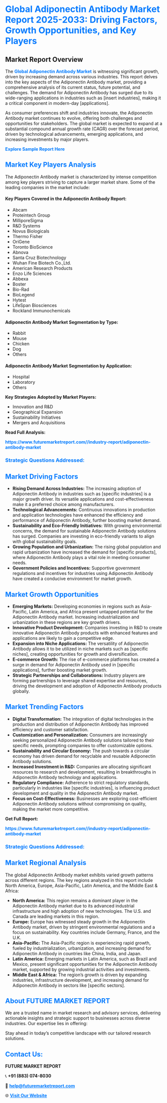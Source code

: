 <h1 style="color: #007BFF;">Global Adiponectin Antibody Market Report 2025-2033: Driving Factors, Growth Opportunities, and Key Players</h1>

<section id="overview">
<h2>Market Report Overview</h2>
<p>The <a href="https://www.futuremarketreport.com//industry-report/adiponectin-antibody-market" style="color: #007BFF; text-decoration: none;"><strong>Global Adiponectin Antibody Market</strong></a> is witnessing significant growth, driven by increasing demand across various industries. This report delves into the key aspects of the Adiponectin Antibody market, providing a comprehensive analysis of its current status, future potential, and challenges. The demand for Adiponectin Antibody has surged due to its wide-ranging applications in industries such as [insert industries], making it a critical component in modern-day [applications].</p>
<p>As consumer preferences shift and industries innovate, the Adiponectin Antibody market continues to evolve, offering both challenges and opportunities for stakeholders. The global market is expected to expand at a substantial compound annual growth rate (CAGR) over the forecast period, driven by technological advancements, emerging applications, and increasing investments by major players.</p>
</section>

<section id="overview">
<p><a href="https://www.futuremarketreport.com//request-sample/reportId=79387" style="color: #007BFF; text-decoration: none;"><strong>Explore Sample Report Here</strong></a></p>
</section>

<section id="key-players">
<h2 style="color: #007BFF;">Market Key Players Analysis</h2>
<p>The Adiponectin Antibody market is characterized by intense competition among key players striving to capture a larger market share. Some of the leading companies in the market include:</p>
<h4>Key Players Covered in the Adiponectin Antibody Report:</h4>
<ul><li>Abcam</li><li>Proteintech Group</li><li>MilliporeSigma</li><li>R&amp;D Systems</li><li>Novus Biologicals</li><li>Thermo Fisher</li><li>OriGene</li><li>Toronto BioScience</li><li>Abnova</li><li>Santa Cruz Biotechnology</li><li>Wuhan Fine Biotech Co.,Ltd.</li><li>American Research Products</li><li>Enzo Life Sciences</li><li>Abbexa</li><li>Boster</li><li>Bio-Rad</li><li>BioLegend</li><li>Hytest</li><li>LifeSpan Biosciences</li><li>Rockland Immunochemicals</li></ul>
<h4>Adiponectin Antibody Market Segmentation by Type:</h4>
<ul><li>Rabbit</li><li>Mouse</li><li>Chicken</li><li>Dog</li><li>Others</li></ul>

<h4>Adiponectin Antibody Market Segmentation by Application:</h4>
<ul><li>Hospital</li><li>Laboratory</li><li>Others</li></ul>
<p><strong>Key Strategies Adopted by Market Players:</strong></p>
<ul>
<li>Innovation and R&D</li>
<li>Geographical Expansion</li>
<li>Sustainability Initiatives</li>
<li>Mergers and Acquisitions</li>
</ul>
</section>

<section>
<p><strong>Read Full Analysis: </strong></p><a href="https://www.futuremarketreport.com//industry-report/adiponectin-antibody-market" style="color: #007BFF; text-decoration: none;"><strong>https://www.futuremarketreport.com//industry-report/adiponectin-antibody-market</strong></a>
<h3 style="color: #007BFF;">Strategic Questions Addressed:</h3>
</section>

<section id="driving-factors">
<h2 style="color: #007BFF;">Market Driving Factors</h2>
<ul>
<li><strong>Rising Demand Across Industries:</strong> The increasing adoption of Adiponectin Antibody in industries such as [specific industries] is a major growth driver. Its versatile applications and cost-effectiveness make it a preferred choice among manufacturers.</li>
<li><strong>Technological Advancements:</strong> Continuous innovations in production and application technologies have enhanced the efficiency and performance of Adiponectin Antibody, further boosting market demand.</li>
<li><strong>Sustainability and Eco-Friendly Initiatives:</strong> With growing environmental concerns, the demand for sustainable Adiponectin Antibody solutions has surged. Companies are investing in eco-friendly variants to align with global sustainability goals.</li>
<li><strong>Growing Population and Urbanization:</strong> The rising global population and rapid urbanization have increased the demand for [specific products], where Adiponectin Antibody plays a vital role in meeting consumer needs.</li>
<li><strong>Government Policies and Incentives:</strong> Supportive government regulations and incentives for industries using Adiponectin Antibody have created a conducive environment for market growth.</li>
</ul>
</section>

<section id="growth-opportunities">
<h2 style="color: #007BFF;">Market Growth Opportunities</h2>
<ul>
<li><strong>Emerging Markets:</strong> Developing economies in regions such as Asia-Pacific, Latin America, and Africa present untapped potential for the Adiponectin Antibody market. Increasing industrialization and urbanization in these regions are key growth drivers.</li>
<li><strong>Innovative Product Development:</strong> Companies investing in R&D to create innovative Adiponectin Antibody products with enhanced features and applications are likely to gain a competitive edge.</li>
<li><strong>Expansion into Niche Applications:</strong> The versatility of Adiponectin Antibody allows it to be utilized in niche markets such as [specific niches], creating opportunities for growth and diversification.</li>
<li><strong>E-commerce Growth:</strong> The rise of e-commerce platforms has created a surge in demand for Adiponectin Antibody used in [specific applications], further boosting market growth.</li>
<li><strong>Strategic Partnerships and Collaborations:</strong> Industry players are forming partnerships to leverage shared expertise and resources, driving the development and adoption of Adiponectin Antibody products globally.</li>
</ul>
</section>

<section id="trending-factors">
<h2 style="color: #007BFF;">Market Trending Factors</h2>
<ul>
<li><strong>Digital Transformation:</strong> The integration of digital technologies in the production and distribution of Adiponectin Antibody has improved efficiency and customer satisfaction.</li>
<li><strong>Customization and Personalization:</strong> Consumers are increasingly seeking personalized Adiponectin Antibody solutions tailored to their specific needs, prompting companies to offer customizable options.</li>
<li><strong>Sustainability and Circular Economy:</strong> The push towards a circular economy has driven demand for recyclable and reusable Adiponectin Antibody solutions.</li>
<li><strong>Increased Investment in R&D:</strong> Companies are allocating significant resources to research and development, resulting in breakthroughs in Adiponectin Antibody technology and applications.</li>
<li><strong>Regulatory Compliance:</strong> Adherence to strict regulatory standards, particularly in industries like [specific industries], is influencing product development and quality in the Adiponectin Antibody market.</li>
<li><strong>Focus on Cost-Effectiveness:</strong> Businesses are exploring cost-efficient Adiponectin Antibody solutions without compromising on quality, making the market more competitive.</li>
</ul>
</section>

<section>
<p><strong>Get Full Report: </strong></p><a href="https://www.futuremarketreport.com//industry-report/adiponectin-antibody-market" style="color: #007BFF; text-decoration: none;"><strong>https://www.futuremarketreport.com//industry-report/adiponectin-antibody-market</strong></a>
<h3 style="color: #007BFF;">Strategic Questions Addressed:</h3>
</section>


<section id="regional-analysis">
<h2 style="color: #007BFF;">Market Regional Analysis</h2>
<p>The global Adiponectin Antibody market exhibits varied growth patterns across different regions. The key regions analyzed in this report include North America, Europe, Asia-Pacific, Latin America, and the Middle East & Africa:</p>
<ul>
<li><strong>North America:</strong> This region remains a dominant player in the Adiponectin Antibody market due to its advanced industrial infrastructure and high adoption of new technologies. The U.S. and Canada are leading markets in this region.</li>
<li><strong>Europe:</strong> Europe has witnessed steady growth in the Adiponectin Antibody market, driven by stringent environmental regulations and a focus on sustainability. Key countries include Germany, France, and the U.K.</li>
<li><strong>Asia-Pacific:</strong> The Asia-Pacific region is experiencing rapid growth, fueled by industrialization, urbanization, and increasing demand for Adiponectin Antibody in countries like China, India, and Japan.</li>
<li><strong>Latin America:</strong> Emerging markets in Latin America, such as Brazil and Mexico, present significant opportunities for the Adiponectin Antibody market, supported by growing industrial activities and investments.</li>
<li><strong>Middle East & Africa:</strong> The region’s growth is driven by expanding industries, infrastructure development, and increasing demand for Adiponectin Antibody in sectors like [specific sectors].</li>
</ul>
</section>

<footer>
<h2 style="color: #007BFF;">About FUTURE MARKET REPORT</h2>
<p>We are a trusted name in market research and advisory services, delivering actionable insights and strategic support to businesses across diverse industries. Our expertise lies in offering:</p>

<p>Stay ahead in today’s competitive landscape with our tailored research solutions.</p>

<h2 style="color: #007BFF;">Contact Us:</h2>
<p><strong>FUTURE MARKET REPORT</strong></p>
<p>📞 <strong>+91 (883) 074-8030</strong></p>
<p>📧 <strong><a href="mailto:help@futuremarketreport.com" style="color: #007BFF;">help@futuremarketreport.com</a></strong></p>
<p>🌐 <strong><a href="https://www.futuremarketreport.com/" style="color: #007BFF;">Visit Our Website</a></strong></p>
</footer>